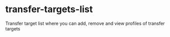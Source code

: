# transfer-targets-list
Transfer target list where you can add, remove and view profiles of transfer targets
